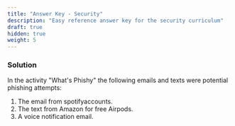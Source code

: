 ```yaml
---
title: "Answer Key - Security"
description: "Easy reference answer key for the security curriculum"
draft: true
hidden: true
weight: 5
---
```


### Solution

In the activity "What's Phishy" the following emails and texts were potential phishing attempts:
1. The email from spotifyaccounts.
2. The text from Amazon for free Airpods.
3. A voice notification email. 


